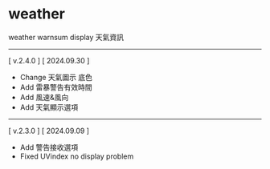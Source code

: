 # weather
weather warnsum display 天氣資訊  
___
[ v.2.4.0 ] [ 2024.09.30 ]
- Change 天氣圖示 底色
- Add 雷暴警告有效時間
- Add 風速&風向
- Add 天氣顯示選項
___
[ v.2.3.0 ] [ 2024.09.09 ]
- Add 警告接收選項
- Fixed UVindex no display problem
